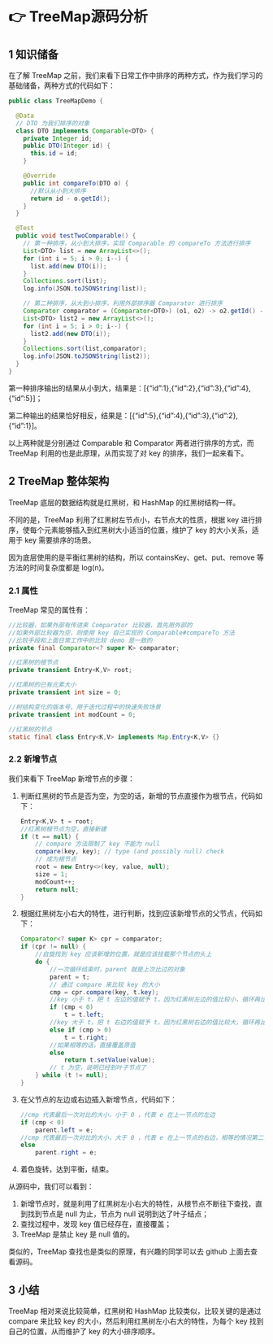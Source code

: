 # 👉 TreeMap源码分析

## 1 知识储备

在了解 TreeMap 之前，我们来看下日常工作中排序的两种方式，作为我们学习的基础储备，两种方式的代码如下：

```java
public class TreeMapDemo {

  @Data
  // DTO 为我们排序的对象
  class DTO implements Comparable<DTO> {
    private Integer id;
    public DTO(Integer id) {
      this.id = id;
    }

    @Override
    public int compareTo(DTO o) {
      //默认从小到大排序
      return id - o.getId();
    }
  }

  @Test
  public void testTwoComparable() {
    // 第一种排序，从小到大排序，实现 Comparable 的 compareTo 方法进行排序
    List<DTO> list = new ArrayList<>();
    for (int i = 5; i > 0; i--) {
      list.add(new DTO(i));
    }
    Collections.sort(list);
    log.info(JSON.toJSONString(list));

    // 第二种排序，从大到小排序，利用外部排序器 Comparator 进行排序
    Comparator comparator = (Comparator<DTO>) (o1, o2) -> o2.getId() - o1.getId();
    List<DTO> list2 = new ArrayList<>();
    for (int i = 5; i > 0; i--) {
      list2.add(new DTO(i));
    }
    Collections.sort(list,comparator);
    log.info(JSON.toJSONString(list2));
  }
}
```

第一种排序输出的结果从小到大，结果是：[{“id”:1},{“id”:2},{“id”:3},{“id”:4},{“id”:5}]；

第二种输出的结果恰好相反，结果是：[{“id”:5},{“id”:4},{“id”:3},{“id”:2},{“id”:1}]。

以上两种就是分别通过 Comparable 和 Comparator 两者进行排序的方式，而 TreeMap 利用的也是此原理，从而实现了对 key 的排序，我们一起来看下。



## 2 TreeMap 整体架构

TreeMap 底层的数据结构就是红黑树，和 HashMap 的红黑树结构一样。

不同的是，TreeMap 利用了红黑树左节点小，右节点大的性质，根据 key 进行排序，使每个元素能够插入到红黑树大小适当的位置，维护了 key 的大小关系，适用于 key 需要排序的场景。

因为底层使用的是平衡红黑树的结构，所以 containsKey、get、put、remove 等方法的时间复杂度都是 log(n)。

### 2.1 属性

TreeMap 常见的属性有：

```java
//比较器，如果外部有传进来 Comparator 比较器，首先用外部的
//如果外部比较器为空，则使用 key 自己实现的 Comparable#compareTo 方法
//比较手段和上面日常工作中的比较 demo 是一致的
private final Comparator<? super K> comparator;

//红黑树的根节点
private transient Entry<K,V> root;

//红黑树的已有元素大小
private transient int size = 0;

//树结构变化的版本号，用于迭代过程中的快速失败场景
private transient int modCount = 0;

//红黑树的节点
static final class Entry<K,V> implements Map.Entry<K,V> {}
```

### 2.2 新增节点

我们来看下 TreeMap 新增节点的步骤：

1. 判断红黑树的节点是否为空，为空的话，新增的节点直接作为根节点，代码如下：

   ```java
   Entry<K,V> t = root;
   //红黑树根节点为空，直接新建
   if (t == null) {
       // compare 方法限制了 key 不能为 null
       compare(key, key); // type (and possibly null) check
       // 成为根节点
       root = new Entry<>(key, value, null);
       size = 1;
       modCount++;
       return null;
   }
   ```

2. 根据红黑树左小右大的特性，进行判断，找到应该新增节点的父节点，代码如下：

   ```java
   Comparator<? super K> cpr = comparator;
   if (cpr != null) {
       //自旋找到 key 应该新增的位置，就是应该挂载那个节点的头上
       do {
           //一次循环结束时，parent 就是上次比过的对象
           parent = t;
           // 通过 compare 来比较 key 的大小
           cmp = cpr.compare(key, t.key);
           //key 小于 t，把 t 左边的值赋予 t，因为红黑树左边的值比较小，循环再比
           if (cmp < 0)
               t = t.left;
           //key 大于 t，把 t 右边的值赋予 t，因为红黑树右边的值比较大，循环再比
           else if (cmp > 0)
               t = t.right;
           //如果相等的话，直接覆盖原值
           else
               return t.setValue(value);
           // t 为空，说明已经到叶子节点了
       } while (t != null);
   }
   ```

3. 在父节点的左边或右边插入新增节点，代码如下：

   ```java
   //cmp 代表最后一次对比的大小，小于 0 ，代表 e 在上一节点的左边
   if (cmp < 0)
       parent.left = e;
   //cmp 代表最后一次对比的大小，大于 0 ，代表 e 在上一节点的右边，相等的情况第二步已经处理了。
   else
       parent.right = e;
   ```

4. 着色旋转，达到平衡，结束。

从源码中，我们可以看到：

1. 新增节点时，就是利用了红黑树左小右大的特性，从根节点不断往下查找，直到找到节点是 null 为止，节点为 null 说明到达了叶子结点；
2. 查找过程中，发现 key 值已经存在，直接覆盖；
3. TreeMap 是禁止 key 是 null 值的。

类似的，TreeMap 查找也是类似的原理，有兴趣的同学可以去 github 上面去查看源码。

## 3 小结

TreeMap 相对来说比较简单，红黑树和 HashMap 比较类似，比较关键的是通过 compare 来比较 key 的大小，然后利用红黑树左小右大的特性，为每个 key 找到自己的位置，从而维护了 key 的大小排序顺序。